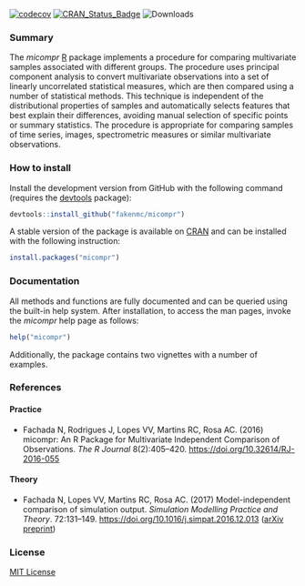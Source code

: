 <!--[![Build Status](https://travis-ci.org/fakenmc/micompr.svg?branch=master)](https://travis-ci.org/fakenmc/micompr)-->
[![codecov](https://codecov.io/gh/fakenmc/micompr/branch/master/graph/badge.svg)](https://codecov.io/gh/fakenmc/micompr)
[![CRAN\_Status\_Badge](http://www.r-pkg.org/badges/version/micompr)](https://CRAN.R-project.org/package=micompr)
![Downloads](https://cranlogs.r-pkg.org/badges/grand-total/micompr)

### Summary

The _micompr_ [R] package implements a procedure for comparing multivariate
samples associated with different groups. The procedure uses principal component
analysis to convert multivariate observations into a set of linearly
uncorrelated statistical measures, which are then compared using a number of
statistical methods. This technique is independent of the distributional
properties of samples and automatically selects features that best explain their
differences, avoiding manual selection of specific points or summary statistics.
The procedure is appropriate for comparing samples of time series, images,
spectrometric measures or similar multivariate observations.

### How to install

Install the development version from GitHub with the following command (requires
the [devtools] package):

```R
devtools::install_github("fakenmc/micompr")
```
A stable version of the package is available on [CRAN] and can be installed with
the following instruction:

```R
install.packages("micompr")
```

### Documentation

All methods and functions are fully documented and can be queried using the
built-in help system. After installation, to access the man pages, invoke the
_micompr_ help page as follows:

```R
help("micompr")
```

Additionally, the package contains two vignettes with a number of examples.

### References

#### Practice

* Fachada N, Rodrigues J, Lopes VV, Martins RC, Rosa AC. (2016) micompr: An R
Package for Multivariate Independent Comparison of Observations. *The R Journal*
8(2):405–420. https://doi.org/10.32614/RJ-2016-055

#### Theory

* Fachada N, Lopes VV, Martins RC, Rosa AC. (2017)
Model-independent comparison of simulation output. *Simulation Modelling
Practice and Theory*. 72:131–149. https://doi.org/10.1016/j.simpat.2016.12.013
([arXiv preprint](https://arxiv.org/abs/1509.09174))

### License

[MIT License](LICENSE)

[R]: https://www.r-project.org/
[devtools]: https://cran.r-project.org/package=devtools
[CRAN]: https://cran.r-project.org/
